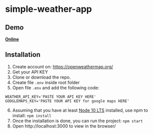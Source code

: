 # simple-weather-app

## Demo

**[Online](https://pogodynka-100.herokuapp.com/)**

## Installation
1. Create account on: https://openweathermap.org/
2. Get your API KEY
3. Clone or download the repo.
4. Create file `.env` inside root folder
5. Open file `.env` and add the following code:
```
WEATHER_API_KEY='PASTE YOUR API KEY HERE'
GOOGLEMAPS_KEY='PASTE YOUR API KEY for google maps HERE'

```
6. Assuming that you have at least [Node 10 LTS](https://nodejs.org/en/) installed, use npm to install:
`npm install`
7. Once the installation is done, you can run the project:
`npm start`
8. Open http://localhost:3000 to view in the browser/
